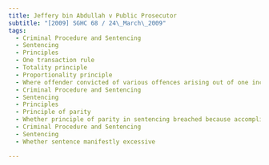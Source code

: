 ```yaml
---
title: Jeffery bin Abdullah v Public Prosecutor 
subtitle: "[2009] SGHC 68 / 24\_March\_2009"
tags:
  - Criminal Procedure and Sentencing
  - Sentencing
  - Principles
  - One transaction rule
  - Totality principle
  - Proportionality principle
  - Where offender convicted of various offences arising out of one incident overall sentence should reflect role and culpability in incident as a whole
  - Criminal Procedure and Sentencing
  - Sentencing
  - Principles
  - Principle of parity
  - Whether principle of parity in sentencing breached because accomplice sentenced to lower sentence for same offence
  - Criminal Procedure and Sentencing
  - Sentencing
  - Whether sentence manifestly excessive

---
```



